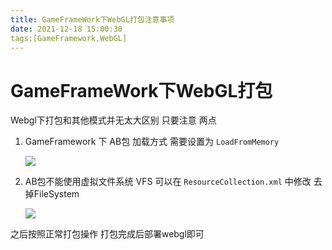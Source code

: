 ```yaml
---
title: GameFrameWork下WebGL打包注意事项
date: 2021-12-18 15:00:30
tags:[GameFramework,WebGL]
---
```


# GameFrameWork下WebGL打包

Webgl下打包和其他模式并无太大区别 只要注意 两点

1. GameFramework 下 AB包 加载方式 需要设置为 `LoadFromMemory` 

   <img src="https://tva1.sinaimg.cn/large/e1b1a94bly1gxi35s46jfj20f50m6777.jpg"/>

2. AB包不能使用虚拟文件系统 VFS 可以在 `ResourceCollection.xml` 中修改 去掉FileSystem

   <img src="https://tva1.sinaimg.cn/large/e1b1a94bly1gxi38khp3fj20m70330u3.jpg"/>



之后按照正常打包操作 打包完成后部署webgl即可

